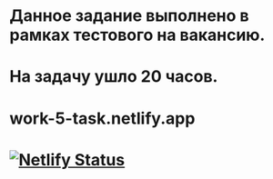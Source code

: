 # Данное задание выполнено в рамках тестового на вакансию.
# На задачу ушло 20 часов.
# 
#
#
#
# work-5-task.netlify.app
# [![Netlify Status](https://api.netlify.com/api/v1/badges/9054d6e1-ad85-4d79-84d0-6489089c2560/deploy-status)](https://app.netlify.com/sites/rainbow-kulfi-a69068/deploys)
#
#


